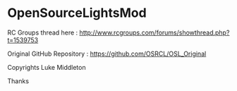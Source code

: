 # OpenSourceLightsMod

RC Groups thread here :
http://www.rcgroups.com/forums/showthread.php?t=1539753

Original GitHub Repository :
https://github.com/OSRCL/OSL_Original

Copyrights Luke Middleton

Thanks
